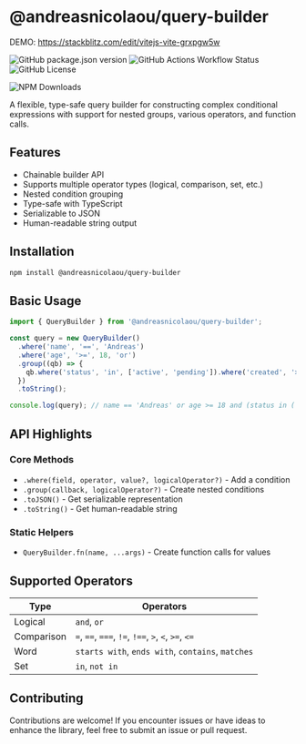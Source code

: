 # @andreasnicolaou/query-builder

DEMO: https://stackblitz.com/edit/vitejs-vite-grxpgw5w

![GitHub package.json version](https://img.shields.io/github/package-json/v/andreasnicolaou/query-builder)
![GitHub Actions Workflow Status](https://img.shields.io/github/actions/workflow/status/andreasnicolaou/query-builder/build.yaml)
![GitHub License](https://img.shields.io/github/license/andreasnicolaou/query-builder)

![NPM Downloads](https://img.shields.io/npm/dm/%40andreasnicolaou%2Fquery-builder)

A flexible, type-safe query builder for constructing complex conditional expressions with support for nested groups, various operators, and function calls.

## Features

- Chainable builder API
- Supports multiple operator types (logical, comparison, set, etc.)
- Nested condition grouping
- Type-safe with TypeScript
- Serializable to JSON
- Human-readable string output

## Installation

```bash
npm install @andreasnicolaou/query-builder
```

## Basic Usage

```typescript
import { QueryBuilder } from '@andreasnicolaou/query-builder';

const query = new QueryBuilder()
  .where('name', '==', 'Andreas')
  .where('age', '>=', 18, 'or')
  .group((qb) => {
    qb.where('status', 'in', ['active', 'pending']).where('created', '>', new Date('2025-01-01').toISOString());
  })
  .toString();

console.log(query); // name == 'Andreas' or age >= 18 and (status in ('active', 'pending') and created > '2025-01-01T00:00:00.000Z')
```

## API Highlights

### Core Methods

- `.where(field, operator, value?, logicalOperator?)` - Add a condition
- `.group(callback, logicalOperator?)` - Create nested conditions
- `.toJSON()` - Get serializable representation
- `.toString()` - Get human-readable string

### Static Helpers

- `QueryBuilder.fn(name, ...args)` - Create function calls for values

## Supported Operators

| Type       | Operators                                           |
| ---------- | --------------------------------------------------- |
| Logical    | `and`, `or`                                         |
| Comparison | `=`, `==`, `===`, `!=`, `!==`, `>`, `<`, `>=`, `<=` |
| Word       | `starts with`, `ends with`, `contains`, `matches`   |
| Set        | `in`, `not in`                                      |

## Contributing

Contributions are welcome! If you encounter issues or have ideas to enhance the library, feel free to submit an issue or pull request.
